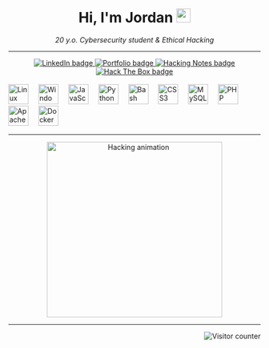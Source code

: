 <h1 align="center">Hi, I'm Jordan <img src="https://media.giphy.com/media/hvRJCLFzcasrR4ia7z/giphy.gif" width="28"/></h1>

<p align="center">
<em>20 y.o. Cybersecurity student & Ethical Hacking</em>
</p>

---

<div align="center">

  <!-- LinkedIn -->
  <a href="https://www.linkedin.com/in/jordanmacia/" target="_blank" rel="noopener noreferrer" title="Let's connect on LinkedIn" style="outline: none;">
    <img src="https://img.shields.io/badge/LinkedIn-0A66C2?style=for-the-badge&logo=linkedin&logoColor=white" alt="LinkedIn badge" />
  </a>

  <!-- Portfolio -->
  <a href="https://jord4n.pro/" target="_blank" rel="noopener noreferrer" title="Visit my personal portfolio" style="outline: none;">
    <img src="https://img.shields.io/badge/Portfolio-FF4C4C?style=for-the-badge&logo=internet-explorer&logoColor=black" alt="Portfolio badge" />
  </a>

  <!-- Hacking Notes -->
  <a href="https://hacking-notes.jord4n.pro/" target="_blank" rel="noopener noreferrer" title="My personal hacking notes" style="outline: none;">
    <img src="https://img.shields.io/static/v1?label=&message=%F0%9F%92%80%20Hacking%20Notes&color=94080a&style=for-the-badge" alt="Hacking Notes badge" />
  </a>

  <!-- Hack The Box -->
  <a href="https://app.hackthebox.com/profile/1345367" target="_blank" rel="noopener noreferrer" title="My Hack The Box profile" style="outline: none;">
    <img src="https://img.shields.io/badge/Hack_the_Box-9FEF00?style=for-the-badge&logo=hackthebox&logoColor=black" alt="Hack The Box badge" />
  </a>

</div>
<br>
<div align="left">
  <img src="https://cdn.jsdelivr.net/gh/devicons/devicon/icons/linux/linux-original.svg" height="40" alt="Linux" />
  <img width="12" />
  <img src="https://cdn.jsdelivr.net/gh/devicons/devicon/icons/windows8/windows8-original.svg" height="40" alt="Windows" />
  <img width="12" />
  <img src="https://cdn.jsdelivr.net/gh/devicons/devicon/icons/javascript/javascript-plain.svg" height="40" alt="JavaScript" />
  <img width="12" />
  <img src="https://cdn.jsdelivr.net/gh/devicons/devicon/icons/python/python-original.svg" height="40" alt="Python" />
  <img width="12" />
  <img src="https://cdn.jsdelivr.net/gh/devicons/devicon/icons/bash/bash-original.svg" height="40" alt="Bash" />
  <img width="12" />
  <img src="https://cdn.jsdelivr.net/gh/devicons/devicon/icons/css3/css3-original.svg" height="40" alt="CSS3" />
  <img width="12" />
  <img src="https://cdn.jsdelivr.net/gh/devicons/devicon/icons/mysql/mysql-original.svg" height="40" alt="MySQL" />
  <img width="12" />
  <img src="https://cdn.jsdelivr.net/gh/devicons/devicon/icons/php/php-original.svg" height="40" alt="PHP" />
  <img width="12" />
  <img src="https://cdn.jsdelivr.net/gh/devicons/devicon/icons/apache/apache-original.svg" height="40" alt="Apache" />
  <img width="12" />
  <img src="https://cdn.jsdelivr.net/gh/devicons/devicon/icons/docker/docker-original.svg" height="40" alt="Docker" />
</div>

---

<div align="center">
  <img height="350" src="https://hacking-notes.jord4n.pro/~gitbook/image?url=https%3A%2F%2F3892280740-files.gitbook.io%2F%7E%2Ffiles%2Fv0%2Fb%2Fgitbook-x-prod.appspot.com%2Fo%2Fspaces%252FOeqybfPyWliD6m1hbKa3%252Fuploads%252FAuMJoiR4ncrnVvDIFkkf%252Fhack.gif%3Falt%3Dmedia%26token%3D55dbc921-4504-4c43-a506-91740ac67a8d&width=400&dpr=3&quality=100&sign=317a70e5&sv=2" alt="Hacking animation" />
</div>

---

<img align="right" src="https://profile-counter.glitch.me/jordanmacia/count.svg?" alt="Visitor counter" />
